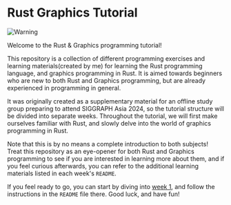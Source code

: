 # Rust Graphics Tutorial

![Warning](https://img.shields.io/badge/Warning-Work%20in%20Progress-red)

Welcome to the Rust & Graphics programming tutorial!

This repository is a collection of different programming exercises and learning materials(created by me) for learning the Rust programming language, and graphics programming in Rust. It is aimed towards beginners who are new to both Rust and Graphics programming, but are already experienced in programming in general.

It was originally created as a supplementary material for an offline study group preparing to attend SIGGRAPH Asia 2024, so the tutorial structure will be divided into separate weeks. Throughout the tutorial, we will first make ourselves familiar with Rust, and slowly delve into the world of graphics programming in Rust.

Note that this is by no means a complete introduction to both subjects! Treat this repository as an eye-opener for both Rust and Graphics programming to see if you are interested in learning more about them, and if you feel curious afterwards, you can refer to the additional learning materials listed in each week's `README`.

If you feel ready to go, you can start by diving into [week 1](/w1/README.md), and follow the instructions in the `README` file there. Good luck, and have fun!
